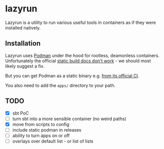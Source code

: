 # lazyrun

Lazyrun is a utility to run various useful tools in containers as if they were
installed natively.

## Installation

Lazyrun uses [Podman](https://podman.io/) under the hood for rootless, deamonless containers.
Unfortunately the official [static build docs don't work](https://podman.io/getting-started/installation#static-build) - we should most likely suggest a fix.

But you can get Podman as a static binary e.g. [from its official CI](https://cirrus-ci.com/task/5125306349518848).

You also need to add the `apps/` directory to your path.

## TODO

* [X] sbt PoC
* [ ] turn sbt into a more sensible container (no weird paths)
* [X] move from scripts to config
* [ ] include static podman in releases
* [ ] ability to turn apps on or off
* [ ] overlays over default list - or list of lists
